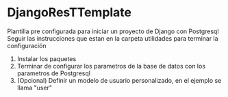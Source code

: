 # DjangoResTTemplate
Plantilla pre configurada para iniciar un proyecto de Django con Postgresql
Seguir las instrucciones que estan en la carpeta utilidades para terminar la configuración
  1) Instalar los paquetes
  2) Terminar de configurar los parametros de la base de datos con los parametros de Postgresql
  3) (Opcional) Definir un modelo de usuario personalizado, en el ejemplo se llama "user"
